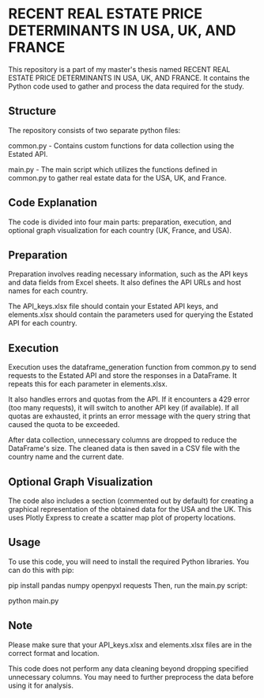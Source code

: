 # RECENT REAL ESTATE PRICE DETERMINANTS IN USA, UK, AND FRANCE

This repository is a part of my master's thesis named RECENT REAL ESTATE PRICE DETERMINANTS IN USA, UK, AND FRANCE. It contains the Python code used to gather and process the data required for the study.

## Structure

The repository consists of two separate python files:

common.py - Contains custom functions for data collection using the Estated API.

main.py - The main script which utilizes the functions defined in common.py to gather real estate data for the USA, UK, and France.

## Code Explanation

The code is divided into four main parts: preparation, execution, and optional graph visualization for each country (UK, France, and USA).

## Preparation

Preparation involves reading necessary information, such as the API keys and data fields from Excel sheets. It also defines the API URLs and host names for each country.

The API_keys.xlsx file should contain your Estated API keys, and elements.xlsx should contain the parameters used for querying the Estated API for each country.

## Execution

Execution uses the dataframe_generation function from common.py to send requests to the Estated API and store the responses in a DataFrame. It repeats this for each parameter in elements.xlsx.

It also handles errors and quotas from the API. If it encounters a 429 error (too many requests), it will switch to another API key (if available). If all quotas are exhausted, it prints an error message with the query string that caused the quota to be exceeded.

After data collection, unnecessary columns are dropped to reduce the DataFrame's size. The cleaned data is then saved in a CSV file with the country name and the current date.

## Optional Graph Visualization

The code also includes a section (commented out by default) for creating a graphical representation of the obtained data for the USA and the UK. This uses Plotly Express to create a scatter map plot of property locations.

## Usage

To use this code, you will need to install the required Python libraries. You can do this with pip:

pip install pandas numpy openpyxl requests
Then, run the main.py script:

python main.py

## Note

Please make sure that your API_keys.xlsx and elements.xlsx files are in the correct format and location.

This code does not perform any data cleaning beyond dropping specified unnecessary columns. You may need to further preprocess the data before using it for analysis.

